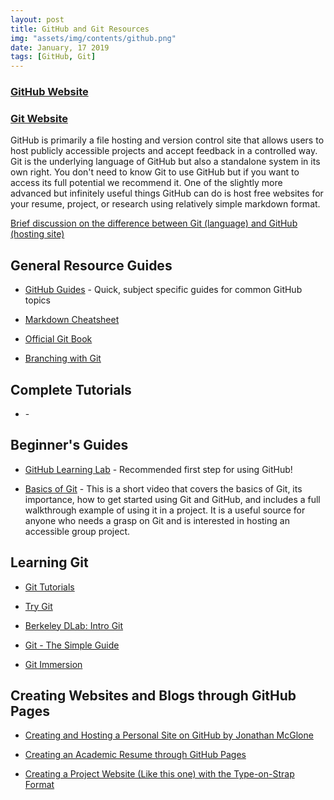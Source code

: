 ```yaml
---
layout: post
title: GitHub and Git Resources
img: "assets/img/contents/github.png"
date: January, 17 2019
tags: [GitHub, Git]
---
```


### [GitHub Website](https://github.com/)
### [Git Website](https://git-scm.com/)

GitHub is primarily a file hosting and version control site that allows users to host publicly accessible projects and accept feedback in a controlled way. Git is the underlying language of GitHub but also a standalone system in its own right. You don't need to know Git to use GitHub but if you want to access its full potential we recommend it. One of the slightly more advanced but infinitely useful things GitHub can do is host free websites for your resume, project, or research using relatively simple markdown format. 

[Brief discussion on the difference between Git (language) and GitHub (hosting site)](https://stackoverflow.com/questions/13321556/difference-between-git-and-github)


## General Resource Guides
* [GitHub Guides](https://guides.github.com/) - Quick, subject specific guides for common GitHub topics

* [Markdown Cheatsheet](http://packetlife.net/media/library/16/Markdown.pdf)

* [Official Git Book](https://git-scm.com/book/en/v2)

* [Branching with Git](https://github.com/Kunena/Kunena-Forum/wiki/Create-a-new-branch-with-git-and-manage-branches)

## Complete Tutorials
* []() - 

## Beginner's Guides
* [GitHub Learning Lab](https://lab.github.com/courses) - Recommended first step for using GitHub!

* [Basics of Git](https://www.youtube.com/watch?v=IHaTbJPdB-s) - This is a short video that covers the basics of Git, its importance, how to get started using Git and GitHub, and includes a full walkthrough example of using it in a project. It is a useful source for anyone who needs a grasp on Git and is interested in hosting an accessible group project. 

## Learning Git
* [Git Tutorials](https://gist.github.com/jaseemabid/1321592)

* [Try Git](http://try.github.io/)

* [Berkeley DLab: Intro Git ](https://github.com/dlab-berkeley/git-fundamentals)

* [Git - The Simple Guide](http://rogerdudler.github.io/git-guide/)

* [Git Immersion](http://gitimmersion.com/index.html)


## Creating Websites and Blogs through GitHub Pages
* [Creating and Hosting a Personal Site on GitHub by Jonathan McGlone](http://jmcglone.com/guides/github-pages/)

* [Creating an Academic Resume through GitHub Pages](https://github.com/academicpages/academicpages.github.io)

* [Creating a Project Website (Like this one) with the Type-on-Strap Format](https://github.com/Data-Scholars-Discovery/Type-on-Strap)


